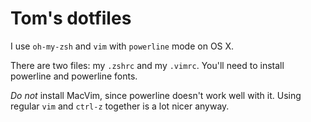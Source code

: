 Tom's dotfiles
==============

I use `oh-my-zsh` and `vim` with `powerline` mode on OS X.

There are two files: my `.zshrc` and my `.vimrc`.  You'll need to install powerline and powerline fonts.

*Do not* install MacVim, since powerline doesn't work well with it.  Using regular `vim` and `ctrl-z` together is a lot nicer anyway.
 
